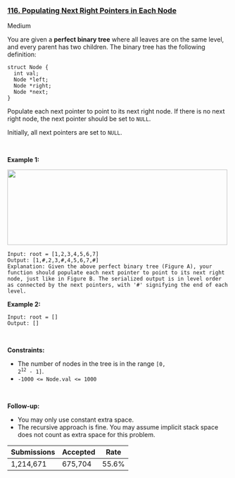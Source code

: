 ### [116. Populating Next Right Pointers in Each Node](https://leetcode.com/problems/populating-next-right-pointers-in-each-node)

Medium

You are given a __perfect binary tree__ where all leaves are on the same level, and every parent has two children. The binary tree has the following definition:

```
struct Node {
  int val;
  Node *left;
  Node *right;
  Node *next;
}
```

Populate each next pointer to point to its next right node. If there is no next right node, the next pointer should be set to `` NULL ``.

Initially, all next pointers are set to `` NULL ``.

 

__Example 1:__

<img alt="" src="https://assets.leetcode.com/uploads/2019/02/14/116_sample.png" style="width: 500px; height: 171px;"/>

```
Input: root = [1,2,3,4,5,6,7]
Output: [1,#,2,3,#,4,5,6,7,#]
Explanation: Given the above perfect binary tree (Figure A), your function should populate each next pointer to point to its next right node, just like in Figure B. The serialized output is in level order as connected by the next pointers, with '#' signifying the end of each level.
```

__Example 2:__

```
Input: root = []
Output: []
```

 

__Constraints:__

*   The number of nodes in the tree is in the range <code>[0, 2<sup>12</sup> - 1]</code>.
*   `` -1000 <= Node.val <= 1000 ``

 

__Follow-up:__

*   You may only use constant extra space.
*   The recursive approach is fine. You may assume implicit stack space does not count as extra space for this problem.

| Submissions    | Accepted     | Rate   |
| -------------- | ------------ | ------ |
| 1,214,671 | 675,704 | 55.6% |